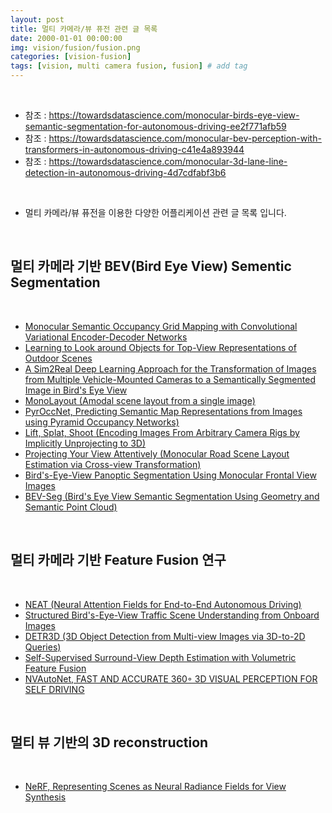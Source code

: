 ```yaml
---
layout: post
title: 멀티 카메라/뷰 퓨전 관련 글 목록   
date: 2000-01-01 00:00:00
img: vision/fusion/fusion.png
categories: [vision-fusion] 
tags: [vision, multi camera fusion, fusion] # add tag
---
```


<br>

- 참조 : https://towardsdatascience.com/monocular-birds-eye-view-semantic-segmentation-for-autonomous-driving-ee2f771afb59
- 참조 : https://towardsdatascience.com/monocular-bev-perception-with-transformers-in-autonomous-driving-c41e4a893944
- 참조 : https://towardsdatascience.com/monocular-3d-lane-line-detection-in-autonomous-driving-4d7cdfabf3b6

<br>

- 멀티 카메라/뷰 퓨전을 이용한 다양한 어플리케이션 관련 글 목록 입니다.

<br>

## **멀티 카메라 기반 BEV(Bird Eye View) Sementic Segmentation**

<br>

- [Monocular Semantic Occupancy Grid Mapping with Convolutional Variational Encoder-Decoder Networks]()
- [Learning to Look around Objects for Top-View Representations of Outdoor Scenes]()
- [A Sim2Real Deep Learning Approach for the Transformation of Images from Multiple Vehicle-Mounted Cameras to a Semantically Segmented Image in Bird's Eye View]()
- [MonoLayout (Amodal scene layout from a single image)]()
- [PyrOccNet, Predicting Semantic Map Representations from Images using Pyramid Occupancy Networks)](https://gaussian37.github.io/vision-fusion-pyroccnet/)
- [Lift, Splat, Shoot (Encoding Images From Arbitrary Camera Rigs by Implicitly Unprojecting to 3D)](https://gaussian37.github.io/vision-fusion-lift_splat_shoot/)
- [Projecting Your View Attentively (Monocular Road Scene Layout Estimation via Cross-view Transformation)]()
- [Bird's-Eye-View Panoptic Segmentation Using Monocular Frontal View Images]()
- [BEV-Seg (Bird's Eye View Semantic Segmentation Using Geometry and Semantic Point Cloud)]()

<br>

## **멀티 카메라 기반 Feature Fusion 연구**

<br>

- [NEAT (Neural Attention Fields for End-to-End Autonomous Driving)]()
- [Structured Bird's-Eye-View Traffic Scene Understanding from Onboard Images]()
- [DETR3D (3D Object Detection from Multi-view Images via 3D-to-2D Queries)]()
- [Self-Supervised Surround-View Depth Estimation with Volumetric Feature Fusion](https://gaussian37.github.io/vision-fusion-volumetric_feature_fusion/)
- [NVAutoNet, FAST AND ACCURATE 360◦ 3D VISUAL PERCEPTION FOR SELF DRIVING](https://gaussian37.github.io/vision-fusion-nvautonet/)

<br>

## **멀티 뷰 기반의 3D reconstruction**

<br>

- [NeRF, Representing Scenes as Neural Radiance Fields for View Synthesis](https://gaussian37.github.io/vision-fusion-nerf/)

<br>